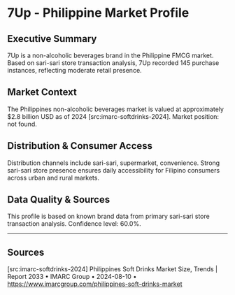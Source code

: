 # 7Up - Philippine Market Profile
## Executive Summary
7Up is a non-alcoholic beverages brand in the Philippine FMCG market. Based on sari-sari store transaction analysis, 7Up recorded 145 purchase instances, reflecting moderate retail presence.

## Market Context
The Philippines non-alcoholic beverages market is valued at approximately $2.8 billion USD as of 2024 [src:imarc-softdrinks-2024]. Market position: not found. 
## Distribution & Consumer Access
Distribution channels include sari-sari, supermarket, convenience. Strong sari-sari store presence ensures daily accessibility for Filipino consumers across urban and rural markets.

## Data Quality & Sources
This profile is based on known brand data from primary sari-sari store transaction analysis. Confidence level: 60.0%.

---

## Sources
[src:imarc-softdrinks-2024] Philippines Soft Drinks Market Size, Trends | Report 2033 • IMARC Group • 2024-08-10 • https://www.imarcgroup.com/philippines-soft-drinks-market

